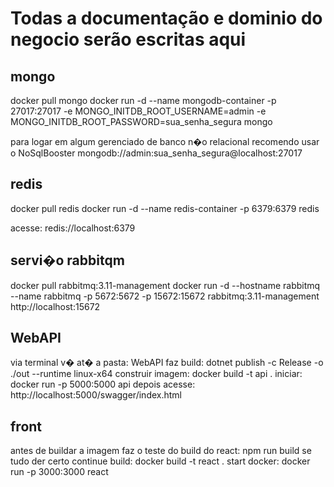 # Todas a documentação e dominio do negocio serão escritas aqui

## mongo
docker pull mongo
docker run -d --name mongodb-container -p 27017:27017 -e MONGO_INITDB_ROOT_USERNAME=admin -e MONGO_INITDB_ROOT_PASSWORD=sua_senha_segura mongo

para logar em algum gerenciado de banco n�o relacional
recomendo usar o NoSqlBooster
mongodb://admin:sua_senha_segura@localhost:27017

## redis
docker pull redis
docker run -d --name redis-container -p 6379:6379 redis

acesse: redis://localhost:6379

## servi�o rabbitqm
docker pull rabbitmq:3.11-management
docker run -d --hostname rabbitmq --name rabbitmq -p 5672:5672 -p 15672:15672 rabbitmq:3.11-management
http://localhost:15672

## WebAPI
via terminal v� at� a pasta: WebAPI
faz build:
dotnet publish -c Release -o ./out --runtime linux-x64
construir imagem: 
docker build -t api .
iniciar:
docker run -p 5000:5000 api
depois acesse: http://localhost:5000/swagger/index.html

## front
antes de buildar a imagem faz o teste do build do react:
npm run build
se tudo der certo continue
build:
docker build -t react .
start docker:
docker run -p 3000:3000 react
